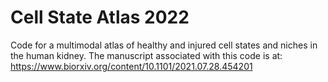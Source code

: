 # Cell State Atlas 2022
Code for a multimodal atlas of healthy and injured cell states and niches in the human kidney.  The manuscript associated with this code is at: https://www.biorxiv.org/content/10.1101/2021.07.28.454201
